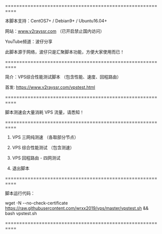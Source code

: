 ==========================================================

 本脚本支持：CentOS7+ / Debian9+ / Ubuntu16.04+
 
 网站：www.v2rayssr.com （已开启禁止国内访问）
 
 YouTube频道：波仔分享
 
 此脚本源于网络，波仔只是汇聚脚本功能，方便大家使用而已！
 
==========================================================

 简介：VPS综合性能测试脚本 （包含性能、速度、回程路由）
 
 首发: https://www.v2rayssr.com/vpstest.html
 
==========================================================

 脚本测速会大量消耗 VPS 流量，请悉知！
 
==========================================================

 1. VPS 三网纯测速 （各取部分节点）
 
 2. VPS 综合性能测试 （包含测速）
 
 3. VPS 回程路由 - 四网测试
 
 0. 退出脚本
 
 ==========================================================
 
 脚本运行代码：
 
 wget -N --no-check-certificate https://raw.githubusercontent.com/wrxx2019/vps/master/vpstest.sh && bash vpstest.sh

 ==========================================================
